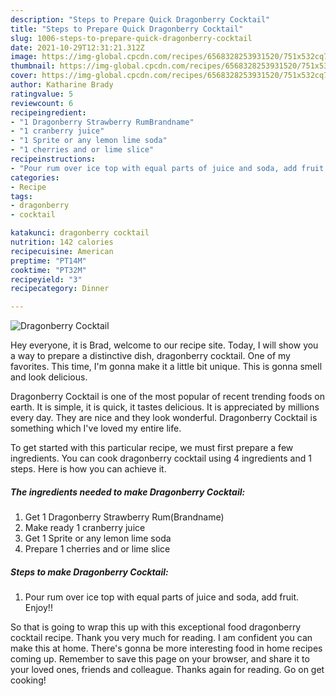 ```yaml
---
description: "Steps to Prepare Quick Dragonberry Cocktail"
title: "Steps to Prepare Quick Dragonberry Cocktail"
slug: 1006-steps-to-prepare-quick-dragonberry-cocktail
date: 2021-10-29T12:31:21.312Z
image: https://img-global.cpcdn.com/recipes/6568328253931520/751x532cq70/dragonberry-cocktail-recipe-main-photo.jpg
thumbnail: https://img-global.cpcdn.com/recipes/6568328253931520/751x532cq70/dragonberry-cocktail-recipe-main-photo.jpg
cover: https://img-global.cpcdn.com/recipes/6568328253931520/751x532cq70/dragonberry-cocktail-recipe-main-photo.jpg
author: Katharine Brady
ratingvalue: 5
reviewcount: 6
recipeingredient:
- "1 Dragonberry Strawberry RumBrandname"
- "1 cranberry juice"
- "1 Sprite or any lemon lime soda"
- "1 cherries and or lime slice"
recipeinstructions:
- "Pour rum over ice top with equal parts of juice and soda, add fruit. Enjoy!!"
categories:
- Recipe
tags:
- dragonberry
- cocktail

katakunci: dragonberry cocktail 
nutrition: 142 calories
recipecuisine: American
preptime: "PT14M"
cooktime: "PT32M"
recipeyield: "3"
recipecategory: Dinner

---
```



![Dragonberry Cocktail](https://img-global.cpcdn.com/recipes/6568328253931520/751x532cq70/dragonberry-cocktail-recipe-main-photo.jpg)

Hey everyone, it is Brad, welcome to our recipe site. Today, I will show you a way to prepare a distinctive dish, dragonberry cocktail. One of my favorites. This time, I'm gonna make it a little bit unique. This is gonna smell and look delicious.

Dragonberry Cocktail is one of the most popular of recent trending foods on earth. It is simple, it is quick, it tastes delicious. It is appreciated by millions every day. They are nice and they look wonderful. Dragonberry Cocktail is something which I've loved my entire life.




To get started with this particular recipe, we must first prepare a few ingredients. You can cook dragonberry cocktail using 4 ingredients and 1 steps. Here is how you can achieve it.

<!--inarticleads1-->

##### The ingredients needed to make Dragonberry Cocktail:

1. Get 1 Dragonberry Strawberry Rum(Brandname)
1. Make ready 1 cranberry juice
1. Get 1 Sprite or any lemon lime soda
1. Prepare 1 cherries and or lime slice




<!--inarticleads2-->

##### Steps to make Dragonberry Cocktail:

1. Pour rum over ice top with equal parts of juice and soda, add fruit. Enjoy!!




So that is going to wrap this up with this exceptional food dragonberry cocktail recipe. Thank you very much for reading. I am confident you can make this at home. There's gonna be more interesting food in home recipes coming up. Remember to save this page on your browser, and share it to your loved ones, friends and colleague. Thanks again for reading. Go on get cooking!
